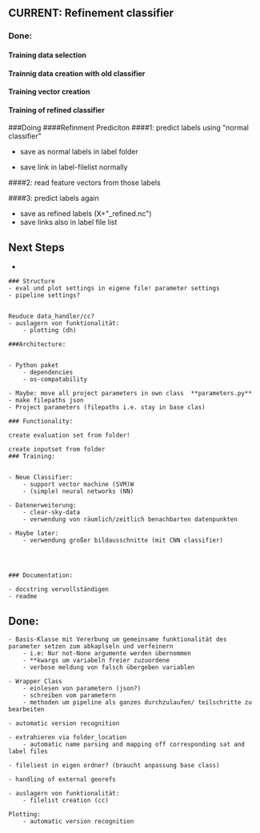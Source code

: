 ## CURRENT:  Refinement classifier 
### Done:
#### Training data selection
#### Trainnig data creation with old classifier
#### Training vector creation
#### Training of refined classifier
###Doing
####Refinment Prediciton
####1: predict labels using "normal classifier"  
  
  -  save as normal labels in label folder  
 
  - save link in label-filelist normally

####2: read feature vectors from those labels

   

####3: predict labels again

- save as refined labels (X+"_refined.nc")
- save links also in label file list


## Next Steps

-



    ### Structure
    - eval und plot settings in eigene file! parameter settings
    - pipeline settings?
    

    Reuduce data_handler/cc?
    - auslagern von funktionalität:
        - plotting (dh)

    ###Architecture:

    
    - Python paket
        - dependencies
        - os-compatability

    - Maybe: move all project parameters in own class  **parameters.py**
    - make filepaths json
    - Project parameters (filepaths i.e. stay in base clas)

    ### Functionality:

    create evaluation set from folder!

    create inputset from folder
    ### Training:


    - Neue Classifier:
        - support vector machine (SVM)W
        - (simple) neural networks (NN)

    - Datenerweiterung:
        - clear-sky-data
        - verwendung von räumlich/zeitlich benachbarten datenpunkten

    - Maybe later:
        - verwendung großer bildausschnitte (mit CNN classifier)




    ### Documentation:

    - docstring vervollständigen
    - readme



## Done:



    - Basis-Klasse mit Vererbung um gemeinsame funktionalität des parameter setzen zum abkaplseln und verfeinern
        - i.e: Nur not-None argumente werden übernommen 
        - **kwargs um variabeln freier zuzuordene
        - verbose meldung von falsch übergeben variablen

    - Wrapper Class
        - einlesen von parametern (json?)
        - schreiben vom parametern
        - methoden um pipeline als ganzes durchzulaufen/ teilschritte zu bearbeiten
    
    - automatic version recognition

    - extrahieren via folder_location
        - automatic name parsing and mapping off corresponding sat and label files

    - fileliest in eigen ordner? (braucht anpassung base class)

    - handling of external georefs

    - auslagern von funktionalität:
        - filelist creation (cc)

    Plotting:
        - automatic version recognition